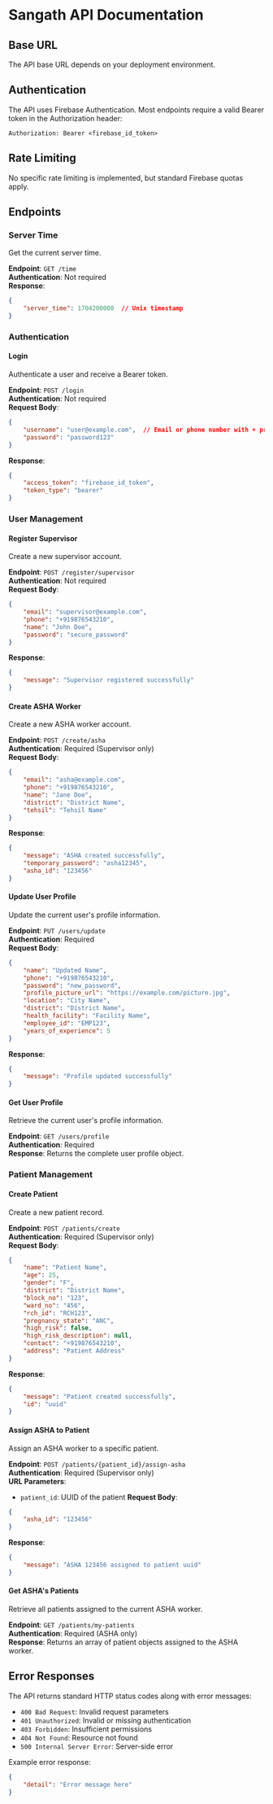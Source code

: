 # Sangath API Documentation

## Base URL
The API base URL depends on your deployment environment.

## Authentication
The API uses Firebase Authentication. Most endpoints require a valid Bearer token in the Authorization header:
```
Authorization: Bearer <firebase_id_token>
```

## Rate Limiting
No specific rate limiting is implemented, but standard Firebase quotas apply.

## Endpoints

### Server Time
Get the current server time.

**Endpoint**: `GET /time`  
**Authentication**: Not required  
**Response**:
```json
{
    "server_time": 1704200000  // Unix timestamp
}
```

### Authentication

#### Login
Authenticate a user and receive a Bearer token.

**Endpoint**: `POST /login`  
**Authentication**: Not required  
**Request Body**:
```json
{
    "username": "user@example.com",  // Email or phone number with + prefix
    "password": "password123"
}
```
**Response**:
```json
{
    "access_token": "firebase_id_token",
    "token_type": "bearer"
}
```

### User Management

#### Register Supervisor
Create a new supervisor account.

**Endpoint**: `POST /register/supervisor`  
**Authentication**: Not required  
**Request Body**:
```json
{
    "email": "supervisor@example.com",
    "phone": "+919876543210",
    "name": "John Doe",
    "password": "secure_password"
}
```
**Response**:
```json
{
    "message": "Supervisor registered successfully"
}
```

#### Create ASHA Worker
Create a new ASHA worker account.

**Endpoint**: `POST /create/asha`  
**Authentication**: Required (Supervisor only)  
**Request Body**:
```json
{
    "email": "asha@example.com",
    "phone": "+919876543210",
    "name": "Jane Doe",
    "district": "District Name",
    "tehsil": "Tehsil Name"
}
```
**Response**:
```json
{
    "message": "ASHA created successfully",
    "temporary_password": "asha12345",
    "asha_id": "123456"
}
```

#### Update User Profile
Update the current user's profile information.

**Endpoint**: `PUT /users/update`  
**Authentication**: Required  
**Request Body**:
```json
{
    "name": "Updated Name",
    "phone": "+919876543210",
    "password": "new_password",
    "profile_picture_url": "https://example.com/picture.jpg",
    "location": "City Name",
    "district": "District Name",
    "health_facility": "Facility Name",
    "employee_id": "EMP123",
    "years_of_experience": 5
}
```
**Response**:
```json
{
    "message": "Profile updated successfully"
}
```

#### Get User Profile
Retrieve the current user's profile information.

**Endpoint**: `GET /users/profile`  
**Authentication**: Required  
**Response**: Returns the complete user profile object.

### Patient Management

#### Create Patient
Create a new patient record.

**Endpoint**: `POST /patients/create`  
**Authentication**: Required (Supervisor only)  
**Request Body**:
```json
{
    "name": "Patient Name",
    "age": 25,
    "gender": "F",
    "district": "District Name",
    "block_no": "123",
    "ward_no": "456",
    "rch_id": "RCH123",
    "pregnancy_state": "ANC",
    "high_risk": false,
    "high_risk_description": null,
    "contact": "+919876543210",
    "address": "Patient Address"
}
```
**Response**:
```json
{
    "message": "Patient created successfully",
    "id": "uuid"
}
```

#### Assign ASHA to Patient
Assign an ASHA worker to a specific patient.

**Endpoint**: `POST /patients/{patient_id}/assign-asha`  
**Authentication**: Required (Supervisor only)  
**URL Parameters**:
- `patient_id`: UUID of the patient
**Request Body**:
```json
{
    "asha_id": "123456"
}
```
**Response**:
```json
{
    "message": "ASHA 123456 assigned to patient uuid"
}
```

#### Get ASHA's Patients
Retrieve all patients assigned to the current ASHA worker.

**Endpoint**: `GET /patients/my-patients`  
**Authentication**: Required (ASHA only)  
**Response**: Returns an array of patient objects assigned to the ASHA worker.

## Error Responses
The API returns standard HTTP status codes along with error messages:

- `400 Bad Request`: Invalid request parameters
- `401 Unauthorized`: Invalid or missing authentication
- `403 Forbidden`: Insufficient permissions
- `404 Not Found`: Resource not found
- `500 Internal Server Error`: Server-side error

Example error response:
```json
{
    "detail": "Error message here"
}
```